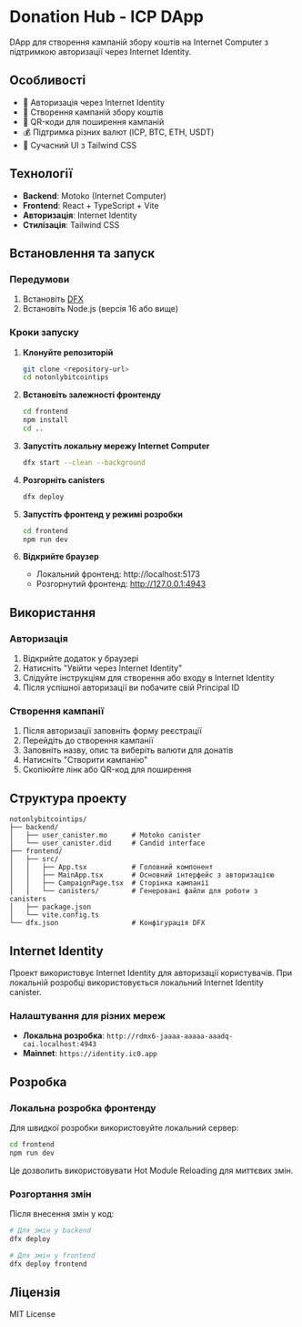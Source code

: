 # Donation Hub - ICP DApp

DApp для створення кампаній збору коштів на Internet Computer з підтримкою авторизації через Internet Identity.

## Особливості

- 🔐 Авторизація через Internet Identity
- 🎯 Створення кампаній збору коштів
- 📱 QR-коди для поширення кампаній
- 💰 Підтримка різних валют (ICP, BTC, ETH, USDT)
- 🎨 Сучасний UI з Tailwind CSS

## Технології

- **Backend**: Motoko (Internet Computer)
- **Frontend**: React + TypeScript + Vite
- **Авторизація**: Internet Identity
- **Стилізація**: Tailwind CSS

## Встановлення та запуск

### Передумови

1. Встановіть [DFX](https://internetcomputer.org/docs/current/developer-docs/setup/install/)
2. Встановіть Node.js (версія 16 або вище)

### Кроки запуску

1. **Клонуйте репозиторій**
   ```bash
   git clone <repository-url>
   cd notonlybitcointips
   ```

2. **Встановіть залежності фронтенду**
   ```bash
   cd frontend
   npm install
   cd ..
   ```

3. **Запустіть локальну мережу Internet Computer**
   ```bash
   dfx start --clean --background
   ```

4. **Розгорніть canisters**
   ```bash
   dfx deploy
   ```

5. **Запустіть фронтенд у режимі розробки**
   ```bash
   cd frontend
   npm run dev
   ```

6. **Відкрийте браузер**
   - Локальний фронтенд: http://localhost:5173
   - Розгорнутий фронтенд: http://127.0.0.1:4943

## Використання

### Авторизація

1. Відкрийте додаток у браузері
2. Натисніть "Увійти через Internet Identity"
3. Слідуйте інструкціям для створення або входу в Internet Identity
4. Після успішної авторизації ви побачите свій Principal ID

### Створення кампанії

1. Після авторизації заповніть форму реєстрації
2. Перейдіть до створення кампанії
3. Заповніть назву, опис та виберіть валюти для донатів
4. Натисніть "Створити кампанію"
5. Скопіюйте лінк або QR-код для поширення

## Структура проекту

```
notonlybitcointips/
├── backend/
│   ├── user_canister.mo      # Motoko canister
│   └── user_canister.did     # Candid interface
├── frontend/
│   ├── src/
│   │   ├── App.tsx           # Головний компонент
│   │   ├── MainApp.tsx       # Основний інтерфейс з авторизацією
│   │   ├── CampaignPage.tsx  # Сторінка кампанії
│   │   └── canisters/        # Генеровані файли для роботи з canisters
│   ├── package.json
│   └── vite.config.ts
└── dfx.json                  # Конфігурація DFX
```

## Internet Identity

Проект використовує Internet Identity для авторизації користувачів. При локальній розробці використовується локальний Internet Identity canister.

### Налаштування для різних мереж

- **Локальна розробка**: `http://rdmx6-jaaaa-aaaaa-aaadq-cai.localhost:4943`
- **Mainnet**: `https://identity.ic0.app`

## Розробка

### Локальна розробка фронтенду

Для швидкої розробки використовуйте локальний сервер:

```bash
cd frontend
npm run dev
```

Це дозволить використовувати Hot Module Reloading для миттєвих змін.

### Розгортання змін

Після внесення змін у код:

```bash
# Для змін у backend
dfx deploy

# Для змін у frontend
dfx deploy frontend
```

## Ліцензія

MIT License
